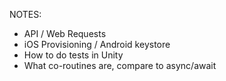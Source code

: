 NOTES:

- API / Web Requests
- iOS Provisioning / Android keystore
- How to do tests in Unity
- What co-routines are, compare to async/await
